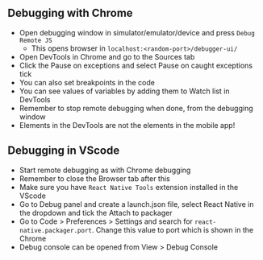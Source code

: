 ## Debugging with Chrome

* Open debugging window in simulator/emulator/device and press `Debug Remote JS`
	* This opens browser in `localhost:<random-port>/debugger-ui/`
* Open DevTools in Chrome and go to the Sources tab
* Click the Pause on exceptions and select Pause on caught exceptions tick
* You can also set breakpoints in the code
* You can see values of variables by adding them to Watch list in DevTools
* Remember to stop remote debugging when done, from the debugging window
* Elements in the DevTools are not the elements in the mobile app!

## Debugging in VScode

* Start remote debugging as with Chrome debugging
* Remember to close the Browser tab after this
* Make sure you have `React Native Tools` extension installed in the VScode
* Go to Debug panel and create a launch.json file, select React Native in the dropdown and tick the Attach to packager
* Go to Code > Preferences > Settings and search for `react-native.packager.port`. Change this value to port which is shown in the Chrome
* Debug console can be opened from View > Debug Console